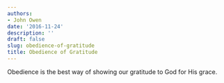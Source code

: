 ```yaml
---
authors:
- John Owen
date: '2016-11-24'
description: ''
draft: false
slug: obedience-of-gratitude
title: Obedience of Gratitude
---
```

Obedience is the best way of showing our gratitude to God for His grace.



